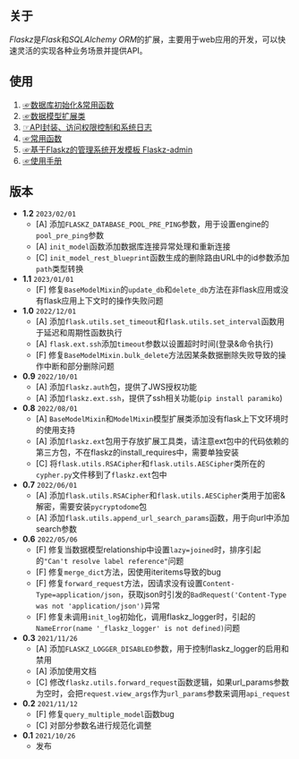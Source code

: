 ## 关于

*Flaskz*是*Flask*和*SQLAlchemy ORM*的扩展，主要用于web应用的开发，可以快速灵活的实现各种业务场景并提供API。

## 使用

1. [☞数据库初始化&常用函数](http://zhangyiheng.com/blog/articles/py_flaskz_model_init.html)
2. [☞数据模型扩展类](http://zhangyiheng.com/blog/articles/py_flaskz_model_mixin.html)
3. [☞API封装、访问权限控制和系统日志](http://zhangyiheng.com/blog/articles/py_flaskz_api.html)
4. [☞常用函数](http://zhangyiheng.com/blog/articles/py_flaskz_utils.html)
5. [☞基于Flaskz的管理系统开发模板 Flaskz-admin](http://zhangyiheng.com/blog/articles/py_flaskz_admin.html)
6. [☞使用手册](http://zhangyiheng.com/blog/articles/py_flaskz_manual.html)

## 版本

- **1.2** `2023/02/01`
    - [A] 添加`FLASKZ_DATABASE_POOL_PRE_PING`参数，用于设置engine的`pool_pre_ping`参数
    - [A] `init_model`函数添加数据库连接异常处理和重新连接
    - [C] `init_model_rest_blueprint`函数生成的删除路由URL中的id参数添加`path`类型转换
- **1.1** `2023/01/01`
    - [F] 修复`BaseModelMixin`的`update_db`和`delete_db`方法在非flask应用或没有flask应用上下文时的操作失败问题
- **1.0** `2022/12/01`
    - [A] 添加`flask.utils.set_timeout`和`flask.utils.set_interval`函数用于延迟和周期性函数执行
    - [A] `flask.ext.ssh`添加`timeout`参数以设置超时时间(登录&命令执行)
    - [F] 修复`BaseModelMixin.bulk_delete`方法因某条数据删除失败导致的操作中断和部分删除问题
- **0.9** `2022/10/01`
    - [A] 添加`flaskz.auth`包，提供了JWS授权功能
    - [A] 添加`flaskz.ext.ssh`，提供了ssh相关功能(`pip install paramiko`)
- **0.8** `2022/08/01`
    - [A] `BaseModelMixin`和`ModelMixin`模型扩展类添加没有flask上下文环境时的使用支持
    - [A] 添加`flaskz.ext`包用于存放扩展工具类，请注意ext包中的代码依赖的第三方包，不在flaskz的install_requires中，需要单独安装
    - [C] 将`flask.utils.RSACipher`和`flask.utils.AESCipher`类所在的`cypher.py`文件移到了`flaskz.ext`包中
- **0.7** `2022/06/01`
    - [A] 添加`flask.utils.RSACipher`和`flask.utils.AESCipher`类用于加密&解密，需要安装`pycryptodome`包
    - [A] 添加`flask.utils.append_url_search_params`函数，用于向url中添加search参数
- **0.6** `2022/05/06`
    - [F] 修复当数据模型relationship中设置`lazy=joined`时，排序引起的`"Can't resolve label reference"`问题
    - [F] 修复`merge_dict`方法，因使用iteritems导致的bug
    - [F] 修复`forward_request`方法，因请求没有设置`Content-Type=application/json`，获取json时引发的`BadRequest('Content-Type was not 'application/json')`异常
    - [F] 修复未调用`init_log`初始化，调用flaskz_logger时，引起的`NameError(name '_flaskz_logger' is not defined)`问题
- **0.3** `2021/11/26`
    - [A] 添加`FLASKZ_LOGGER_DISABLED`参数，用于控制flaskz_logger的启用和禁用
    - [A] 添加使用文档
    - [C] 修改`flaskz.utils.forward_request`函数逻辑，如果url_params参数为空时，会把`request.view_args`作为`url_params`参数来调用`api_request`
- **0.2** `2021/11/12`
    - [F] 修复`query_multiple_model`函数bug
    - [C] 对部分参数名进行规范化调整
- **0.1** `2021/10/26`
    - 发布